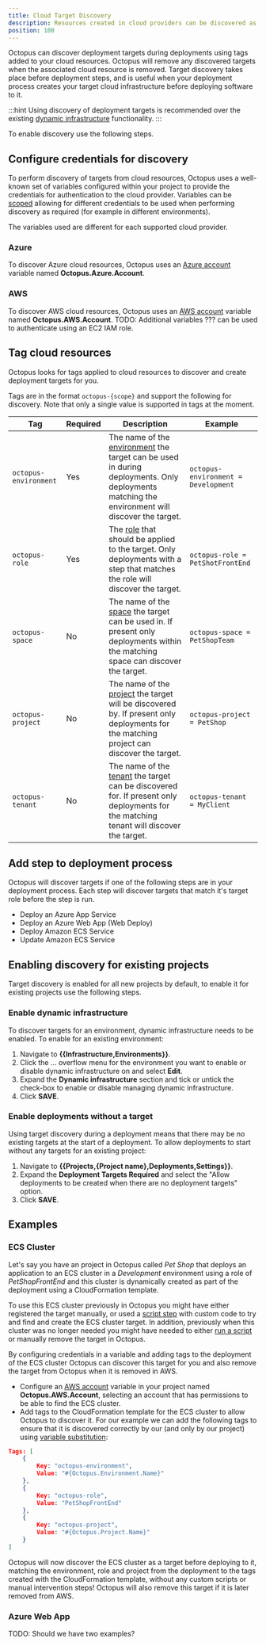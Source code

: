 ```yaml
---
title: Cloud Target Discovery
description: Resources created in cloud providers can be discovered as deployment targets by Octopus
position: 100
---
```


Octopus can discover deployment targets during deployments using tags added to your cloud resources. Octopus will remove any discovered targets when the associated cloud resource is removed. Target discovery takes place before deployment steps, and is useful when your deployment process creates your target cloud infrastructure before deploying software to it.

:::hint
Using discovery of deployment targets is recommended over the existing [dynamic infrastructure](/docs/infrastructure/deployment-targets/dynamic-infrastructure) functionality.
:::

To enable discovery use the following steps.

## Configure credentials for discovery

To perform discovery of targets from cloud resources, Octopus uses a well-known set of variables configured within your project to provide the credentials for authentication to the cloud provider. Variables can be [scoped](/docs/projects/variables/index.md#scoping-variables) allowing for different credentials to be used when performing discovery as required (for example in different environments).

The variables used are different for each supported cloud provider.

### Azure

To discover Azure cloud resources, Octopus uses an [Azure account](/docs/projects/variables/azure-account-variables.md) variable named **Octopus.Azure.Account**.

### AWS

To discover AWS cloud resources, Octopus uses an [AWS account](/docs/projects/variables/aws-account-variables.md) variable named **Octopus.AWS.Account**. TODO: Additional variables ??? can be used to authenticate using an EC2 IAM role.

## Tag cloud resources

Octopus looks for tags applied to cloud resources to discover and create deployment targets for you.

Tags are in the format `octopus-{scope}` and support the following for discovery. Note that only a single value is supported in tags at the moment.

| Tag                   | Required | Description                                                                                                                                                                         | Example                             |
| --------------------- | -------- | ----------------------------------------------------------------------------------------------------------------------------------------------------------------------------------- | ----------------------------------- |
| `octopus-environment` | Yes      | The name of the [environment](/docs/infrastructure/environments) the target can be used in during deployments. Only deployments matching the environment will discover the target.  | `octopus-environment = Development` |
| `octopus-role`        | Yes      | The [role](/docs/infrastructure/deployment-targets#target-roles) that should be applied to the target. Only deployments with a step that matches the role will discover the target. | `octopus-role = PetShotFrontEnd`    |
| `octopus-space`       | No       | The name of the [space](/docs/administration/spaces) the target can be used in. If present only deployments within the matching space can discover the target.                      | `octopus-space = PetShopTeam`       |
| `octopus-project`     | No       | The name of the [project](/docs/projects) the target will be discovered by. If present only deployments for the matching project can discover the target.                           | `octopus-project = PetShop`         |
| `octopus-tenant`      | No       | The name of the [tenant](/docs/projects) the target can be discovered for. If present only deployments for the matching tenant will discover the target.                            | `octopus-tenant = MyClient`         |

## Add step to deployment process

Octopus will discover targets if one of the following steps are in your deployment process. Each step will discover targets that match it's target role before the step is run.

- Deploy an Azure App Service
- Deploy an Azure Web App (Web Deploy)
- Deploy Amazon ECS Service
- Update Amazon ECS Service

## Enabling discovery for existing projects

Target discovery is enabled for all new projects by default, to enable it for existing projects use the following steps.

### Enable dynamic infrastructure

To discover targets for an environment, dynamic infrastructure needs to be enabled. To enable for an existing environment:

1. Navigate to **{{Infrastructure,Environments}}**.
1. Click the ... overflow menu for the environment you want to enable or disable dynamic infrastructure on and select **Edit**.
1. Expand the **Dynamic infrastructure** section and tick or untick the check-box to enable or disable managing dynamic infrastructure.
1. Click **SAVE**.

### Enable deployments without a target

Using target discovery during a deployment means that there may be no existing targets at the start of a deployment. To allow deployments to start without any targets for an existing project:

1. Navigate to **{{Projects,{Project name},Deployments,Settings}}**.
1. Expand the **Deployment Targets Required** and select the "Allow deployments to be created when there are no deployment targets" option.
1. Click **SAVE**.

## Examples

### ECS Cluster

Let's say you have an project in Octopus called _Pet Shop_ that deploys an application to an ECS cluster in a _Development_ environment using a role of _PetShopFrontEnd_ and this cluster is dynamically created as part of the deployment using a CloudFormation template.

To use this ECS cluster previously in Octopus you might have either registered the target manually, or used a [script step](/docs/infrastructure/deployment-targets/dynamic-infrastructure/new-octopustarget.md) with custom code to try and find and create the ECS cluster target. In addition, previously when this cluster was no longer needed you might have needed to either [run a script](/docs/infrastructure/deployment-targets/dynamic-infrastructure/remove-octopustarget.md) or manually remove the target in Octopus.

By configuring credentials in a variable and adding tags to the deployment of the ECS cluster Octopus can discover this target for you and also remove the target from Octopus when it is removed in AWS.

- Configure an [AWS account](/docs/projects/variables/aws-account-variables.md) variable in your project named **Octopus.AWS.Account**, selecting an account that has permissions to be able to find the ECS cluster.
- Add tags to the CloudFormation template for the ECS cluster to allow Octopus to discover it. For our example we can add the following tags to ensure that it is discovered correctly by our (and only by our project) using [variable substitution](/docs/projects/variables/variable-substitutions.md):

```json
Tags: [
    {
        Key: "octopus-environment",
        Value: "#{Octopus.Environment.Name}"
    },
    {
        Key: "octopus-role",
        Value: "PetShopFrontEnd"
    },
    {
        Key: "octopus-project",
        Value: "#{Octopus.Project.Name}"
    }
]
```

Octopus will now discover the ECS cluster as a target before deploying to it, matching the environment, role and project from the deployment to the tags created with the CloudFormation template, without any custom scripts or manual intervention steps! Octopus will also remove this target if it is later removed from AWS.

### Azure Web App

TODO: Should we have two examples?
